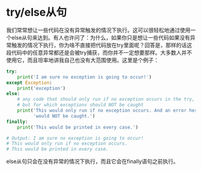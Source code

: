 # try/else从句

我们常常想让一些代码在没有异常触发的情况下执行。这可以很轻松地通过使用一个else从句来达到。有人也许问了：为什么，如果你只是想让一些代码如果没有异常触发的情况下执行，你为啥不直接把代码放在try里面呢？回答是，那样的话这段代码中的任意异常都还是会被try捕获，而你并不一定想要那样。大多数人并不使用它，而且坦率地讲我自己也没有大范围使用。这里是个例子：
```python
try:
    print('I am sure no exception is going to occur!')
except Exception:
    print('exception')
else:
    # any code that should only run if no exception occurs in the try,
    # but for which exceptions should NOT be caught
    print('This would only run if no exception occurs. And an error here '
          'would NOT be caught.')
finally:
    print('This would be printed in every case.')

# Output: I am sure no exception is going to occur!
# This would only run if no exception occurs.
# This would be printed in every case.
```
else从句只会在没有异常的情况下执行，而且它会在finally语句之前执行。
